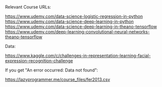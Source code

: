 Relevant Course URLs:

https://www.udemy.com/data-science-logistic-regression-in-python
https://www.udemy.com/data-science-deep-learning-in-python
https://www.udemy.com/data-science-deep-learning-in-theano-tensorflow
https://www.udemy.com/deep-learning-convolutional-neural-networks-theano-tensorflow

Data:

https://www.kaggle.com/c/challenges-in-representation-learning-facial-expression-recognition-challenge

If you get "An error occurred: Data not found":

https://lazyprogrammer.me/course_files/fer2013.csv